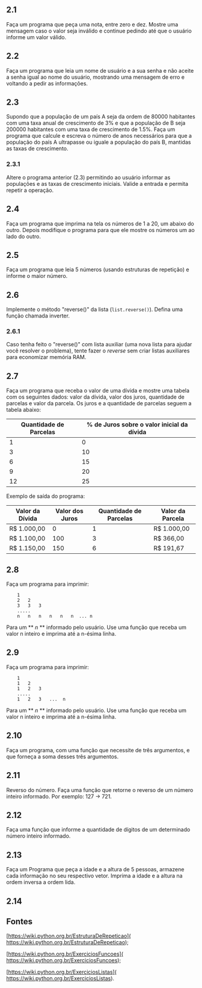 ## 2.1

Faça um programa que peça uma nota, entre zero e dez. Mostre uma mensagem caso o
valor seja inválido e continue pedindo até que o usuário informe um valor válido.

## 2.2

Faça um programa que leia um nome de usuário e a sua senha e não aceite a senha
igual ao nome do usuário, mostrando uma mensagem de erro e voltando a pedir as
informações.

## 2.3

Supondo que a população de um país A seja da ordem de 80000 habitantes com uma
taxa anual de crescimento de 3% e que a população de B seja 200000 habitantes com
uma taxa de crescimento de 1.5%. Faça um programa que calcule e escreva o número
de anos necessários para que a população do país A ultrapasse ou iguale a
população do país B, mantidas as taxas de crescimento.

### 2.3.1

Altere o programa anterior (2.3) permitindo ao usuário informar as 
populações e as taxas de crescimento iniciais. Valide a entrada e permita repetir
a operação.

## 2.4

Faça um programa que imprima na tela os números de 1 a 20, um abaixo do outro.
Depois modifique o programa para que ele mostre os números um ao lado do outro.

## 2.5

Faça um programa que leia 5 números (usando estruturas de repetição) e 
informe o maior número.

## 2.6

Implemente o método "reverse()" da lista (`list.reverse()`). Defina uma 
função chamada inverter.

### 2.6.1

Caso tenha feito o "reverse()" com lista auxiliar (uma nova lista para 
ajudar você resolver o problema), tente fazer o *reverse* sem criar listas 
auxiliares para economizar memória RAM.

## 2.7

Faça um programa que receba o valor de uma dívida e mostre uma tabela com os
seguintes dados: valor da dívida, valor dos juros, quantidade de parcelas e valor
da parcela. Os juros e a quantidade de parcelas seguem a tabela abaixo:

| Quantidade de Parcelas | % de Juros sobre o valor inicial da dívida |
|------------------------|--------------------------------------------|
|1                       |0                                           |
|3                       |10                                          |
|6                       |15                                          |
|9                       |20                                          |
|12                      |25                                          |

Exemplo de saída do programa:

| Valor da Dívida | Valor dos Juros | Quantidade de Parcelas | Valor da Parcela |
|-----------------|-----------------|------------------------|------------------|
| R$ 1.000,00     | 0               | 1                      | R$  1.000,00     |
| R$ 1.100,00     | 100             | 3                      | R$    366,00     |
| R$ 1.150,00     | 150             | 6                      | R$    191,67     |


## 2.8

Faça um programa para imprimir:
```
    1
    2   2
    3   3   3
    .....
    n   n   n   n   n   n  ... n
```
Para um ** *n* ** informado pelo usuário. Use uma função que receba um valor n 
inteiro e imprima até a n-ésima linha.

## 2.9

Faça um programa para imprimir:
```
    1
    1   2
    1   2   3
    .....
    1   2   3   ...  n
```
Para um ** *n* ** informado pelo usuário. Use uma função que receba um valor n 
inteiro e imprima até a n-ésima linha.

## 2.10

Faça um programa, com uma função que necessite de três argumentos, e que forneça
a soma desses três argumentos.

## 2.11

Reverso do número. Faça uma função que retorne o reverso de um número inteiro
informado. Por exemplo: 127 -> 721.

## 2.12

Faça uma função que informe a quantidade de dígitos de um determinado número
inteiro informado.

## 2.13

Faça um Programa que peça a idade e a altura de 5 pessoas, armazene cada informação
no seu respectivo vetor. Imprima a idade e a altura na ordem inversa a ordem lida.

## 2.14

## Fontes

[https://wiki.python.org.br/EstruturaDeRepeticao](
https://wiki.python.org.br/EstruturaDeRepeticao);

[https://wiki.python.org.br/ExerciciosFuncoes](
https://wiki.python.org.br/ExerciciosFuncoes);

[https://wiki.python.org.br/ExerciciosListas](
https://wiki.python.org.br/ExerciciosListas).